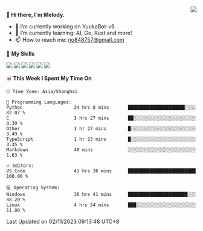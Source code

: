 <a href="#">
  <img align="right" src="https://github-readme-stats.vercel.app/api?username=melodyyuuka&count_private=true&show_icons=true" />
</a>

**👋 Hi there, I`m Melody.**

- 🔭 I’m currently working on YuukaBot-v6
- 🌱 I’m currently learning: AI, Go, Rust and more!
- 📫 How to reach me: no848757@gmail.com

🌟 **My Skills** 

![](https://img.shields.io/badge/-Python-3e74a2?style=flat-square&logo=Python&logoColor=fff)
![](https://img.shields.io/badge/-Java-007396?style=flat-square&logo=OpenJDK&logoColor=fff)
![](https://img.shields.io/badge/-Node.js-339933?style=flat-square&logo=Node.js&logoColor=fff)
![](https://img.shields.io/badge/-Git-f05032?style=flat-square&logo=git&logoColor=fff)
![](https://img.shields.io/badge/-PostgreSQL-4169e1?style=flat-square&logo=PostgreSQL&logoColor=fff)
![](https://img.shields.io/badge/-VSCode-007acc?style=flat-square&logo=Visual-Studio-Code&logoColor=fff)


<!--START_SECTION:waka-->
📊 **This Week I Spent My Time On** 

```text
🕑︎ Time Zone: Asia/Shanghai

💬 Programming Languages: 
Python                   34 hrs 8 mins       █████████████████████░░░░   82.07 % 
C                        3 hrs 27 mins       ██░░░░░░░░░░░░░░░░░░░░░░░    8.30 % 
Other                    1 hr 27 mins        █░░░░░░░░░░░░░░░░░░░░░░░░    3.49 % 
TypeScript               1 hr 23 mins        █░░░░░░░░░░░░░░░░░░░░░░░░    3.35 % 
Markdown                 40 mins             ░░░░░░░░░░░░░░░░░░░░░░░░░    1.63 % 

🔥 Editors: 
VS Code                  41 hrs 36 mins      █████████████████████████   100.00 % 

💻 Operating System: 
Windows                  36 hrs 41 mins      ██████████████████████░░░   88.20 % 
Linux                    4 hrs 54 mins       ███░░░░░░░░░░░░░░░░░░░░░░   11.80 % 
```


 Last Updated on 02/11/2023 09:13:48 UTC+8
<!--END_SECTION:waka-->
